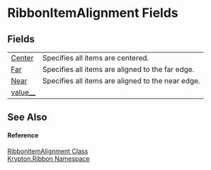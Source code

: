 # RibbonItemAlignment Fields




## Fields
<table>
<tr>
<td><a href="b2db564f-2402-e387-7ea9-687a5becc0f3.md">Center</a></td>
<td>Specifies all items are centered.</td></tr>
<tr>
<td><a href="6e70a674-c1fd-349a-f607-1b8752eab79b.md">Far</a></td>
<td>Specifies all items are aligned to the far edge.</td></tr>
<tr>
<td><a href="8c79e2aa-6a29-9fa0-c9d8-972d703c72af.md">Near</a></td>
<td>Specifies all items are aligned to the near edge.</td></tr>
<tr>
<td><a href="80b584a4-ff9a-3c13-1993-6502655193ea.md">value__</a></td>
<td> </td></tr>
</table>

## See Also


#### Reference
<a href="4107c46b-4558-7ded-fa99-9b61580c356d.md">RibbonItemAlignment Class</a>  
<a href="1e9bc734-cff9-e9b8-f013-94cdac669794.md">Krypton.Ribbon Namespace</a>  
